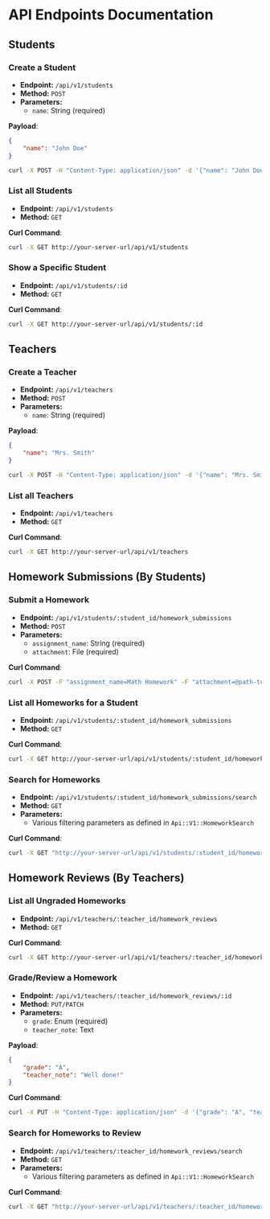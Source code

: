 # API Endpoints Documentation

## Students

### Create a Student
- **Endpoint:** `/api/v1/students`
- **Method:** `POST`
- **Parameters:**
  - `name`: String (required)

**Payload**:
```json
{
    "name": "John Doe"
}
```

```bash
curl -X POST -H "Content-Type: application/json" -d '{"name": "John Doe"}' http://your-server-url/api/v1/students
```
  
### List all Students
- **Endpoint:** `/api/v1/students`
- **Method:** `GET`

**Curl Command**:
```bash
curl -X GET http://your-server-url/api/v1/students
```

### Show a Specific Student
- **Endpoint:** `/api/v1/students/:id`
- **Method:** `GET`

**Curl Command**:
```bash
curl -X GET http://your-server-url/api/v1/students/:id
```

## Teachers

### Create a Teacher
- **Endpoint:** `/api/v1/teachers`
- **Method:** `POST`
- **Parameters:**
  - `name`: String (required)

**Payload**:
```json
{
    "name": "Mrs. Smith"
}
```

```bash
curl -X POST -H "Content-Type: application/json" -d '{"name": "Mrs. Smith"}' http://your-server-url/api/v1/teachers
```

### List all Teachers
- **Endpoint:** `/api/v1/teachers`
- **Method:** `GET`

**Curl Command**:
```bash
curl -X GET http://your-server-url/api/v1/teachers
```

## Homework Submissions (By Students)

### Submit a Homework
- **Endpoint:** `/api/v1/students/:student_id/homework_submissions`
- **Method:** `POST`
- **Parameters:**
  - `assignment_name`: String (required)
  - `attachment`: File (required)

**Curl Command**:
```bash
curl -X POST -F "assignment_name=Math Homework" -F "attachment=@path-to-your-file.jpg" http://your-server-url/api/v1/students/:student_id/homework_submissions
```

### List all Homeworks for a Student
- **Endpoint:** `/api/v1/students/:student_id/homework_submissions`
- **Method:** `GET`

**Curl Command**:
```bash
curl -X GET http://your-server-url/api/v1/students/:student_id/homework_submissions
```

### Search for Homeworks
- **Endpoint:** `/api/v1/students/:student_id/homework_submissions/search`
- **Method:** `GET`
- **Parameters:**
  - Various filtering parameters as defined in `Api::V1::HomeworkSearch`

**Curl Command**:
```bash
curl -X GET "http://your-server-url/api/v1/students/:student_id/homework_submissions/search?assignment_name=Math Homework"
```

## Homework Reviews (By Teachers)

### List all Ungraded Homeworks
- **Endpoint:** `/api/v1/teachers/:teacher_id/homework_reviews`
- **Method:** `GET`

**Curl Command**:
```bash
curl -X GET http://your-server-url/api/v1/teachers/:teacher_id/homework_reviews
```

### Grade/Review a Homework
- **Endpoint:** `/api/v1/teachers/:teacher_id/homework_reviews/:id`
- **Method:** `PUT/PATCH`
- **Parameters:**
  - `grade`: Enum (required)
  - `teacher_note`: Text

**Payload**:
```json
{
    "grade": "A",
    "teacher_note": "Well done!"
}
```

**Curl Command**:
```bash
curl -X PUT -H "Content-Type: application/json" -d '{"grade": "A", "teacher_note": "Well done!"}' http://your-server-url/api/v1/teachers/:teacher_id/homework_reviews/:id
```

### Search for Homeworks to Review
- **Endpoint:** `/api/v1/teachers/:teacher_id/homework_reviews/search`
- **Method:** `GET`
- **Parameters:**
  - Various filtering parameters as defined in `Api::V1::HomeworkSearch`

**Curl Command**:
```bash
curl -X GET "http://your-server-url/api/v1/teachers/:teacher_id/homework_reviews/search?assignment_name=Math Homework"
```